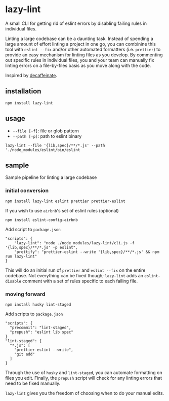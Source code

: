 # lazy-lint

A small CLI for getting rid of eslint errors by disabling failing rules in individual files.

Linting a large codebase can be a daunting task. Instead of spending a large amount of effort linting a project in one go, you can combinine this tool with `eslint --fix` and/or other automated formatters (i.e. `prettier`) to provide an easy mechanism for linting files as you develop. By commenting out specific rules in individual files, you and your team can manually fix linting errors on a file-by-files basis as you move along with the code.

Inspired by [decaffeinate](https://github.com/decaffeinate/decaffeinate).

## installation

	npm install lazy-lint

## usage

- `--file [-f]`: file or glob pattern
- `--path [-p]`: path to eslint binary 

```	
lazy-lint --file '{lib,spec}/**/*.js' --path './node_modules/eslint/bin/eslint
```

## sample

Sample pipeline for linting a large codebase

### initial conversion

```
npm install lazy-lint eslint prettier prettier-eslint
```

If you wish to use `airbnb`'s set of eslint rules (optional)

```
npm install eslint-config-airbnb
```

Add script to `package.json`

```
"scripts": {
	"lazy-lint": "node ./node_modules/lazy-lint/cli.js -f '{lib,spec}/**/*.js' -p eslint",
	"prettify": "prettier-eslint --write '{lib,spec}/**/*.js' && npm run lazy-lint"
}
```

This will do an initial run of `prettier` and `eslint --fix` on the entire codebase. Not everything can be fixed though; `lazy-lint` adds an `eslint-disable` comment with a set of rules specific to each failing file.

### moving forward

```
npm install husky lint-staged
```

Add scripts to `package.json`

```
"scripts": {
  "precommit": "lint-staged",
  "prepush": "eslint lib spec"
}
"lint-staged": {
  "*.js": [
    "prettier-eslint --write",
    "git add"
  ]
}
```

Through the use of `husky` and `lint-staged`, you can automate formatting on files you edit. Finally, the `prepush` script will check for any linting errors that need to be fixed manually.

`lazy-lint` gives you the freedom of choosing when to do your manual edits.
